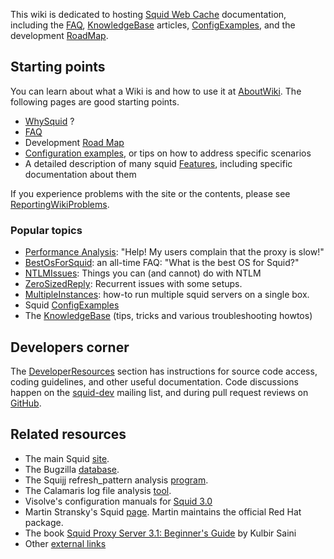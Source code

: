 This wiki is dedicated to hosting [Squid Web Cache](http://www.squid-cache.org/) documentation,
including the [FAQ](/SquidFaq#), [KnowledgeBase](/KnowledgeBase#) articles,
[ConfigExamples](/ConfigExamples#), and the development [RoadMap](/RoadMap#).


## Starting points

You can learn about what a Wiki is and how to use it at
[AboutWiki](/AboutWiki#).
The following pages are good starting points.
  - [WhySquid](/WhySquid#) ?
  - [FAQ](/SquidFaq#)
  - Development [Road Map](/RoadMap/Squid3#)
  - [Configuration examples](/ConfigExamples#), or tips on how to address specific scenarios
  - A detailed description of many squid [Features](/Features#), including specific documentation about them

If you experience problems with the site or the contents, please see
[ReportingWikiProblems](/ReportingWikiProblems#).

### Popular topics
  - [Performance Analysis](/KnowledgeBase/PerformanceAnalysis#):
    "Help\! My users complain that the proxy is slow\!"
  - [BestOsForSquid](/BestOsForSquid#):
    an all-time FAQ: "What is the best OS for Squid?"
  - [NTLMIssues](/NTLMIssues#):
    Things you can (and cannot) do with NTLM
  - [ZeroSizedReply](/ZeroSizedReply#):
    Recurrent issues with some setups.
  - [MultipleInstances](/MultipleInstances#):
    how-to run multiple squid servers on a single box.
  - Squid [ConfigExamples](/ConfigExamples#)
  - The [KnowledgeBase](/KnowledgeBase#)
    (tips, tricks and various troubleshooting howtos)

## Developers corner

The [DeveloperResources](/DeveloperResources#)
section has instructions for source code access, coding guidelines, and
other useful documentation. Code discussions happen on the
[squid-dev](http://www.squid-cache.org/Support/mailing-lists.html#squid-dev)
mailing list, and during pull request reviews on
[GitHub](https://github.com/squid-cache/).

## Related resources
  - The main Squid [site](http://www.squid-cache.org/).
  - The Bugzilla [database](http://bugs.squid-cache.org/index.cgi).
  - The Squijj refresh\_pattern analysis [program](http://www.mnot.net/squij/).
  - The Calamaris log file analysis [tool](http://freshmeat.net/projects/calamaris/).
  - Visolve's configuration manuals for
    [Squid 3.0](http://www.visolve.com/squid/squid30/contents.php)
  - Martin Stransky's Squid [page](http://people.redhat.com/stransky/squid/).
    Martin maintains the official Red Hat package.
  - The book [Squid Proxy Server 3.1: Beginner's
    Guide](https://www.packtpub.com/squid-proxy-server-3-1-beginners-guide/book)
    by Kulbir Saini
  - Other [external links](/ExternalLinks#)
